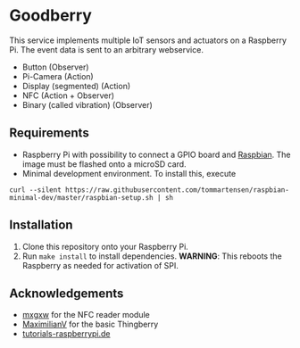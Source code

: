 # Goodberry
This service implements multiple IoT sensors and actuators on a Raspberry Pi. The event data is sent to an arbitrary webservice.
* Button (Observer)
* Pi-Camera (Action)	
* Display (segmented) (Action)	
* NFC (Action + Observer)	
* Binary (called vibration) (Observer)

## Requirements
* Raspberry Pi with possibility to connect a GPIO board and [Raspbian](https://www.raspberrypi.org/downloads/raspbian/). The image must be flashed onto a microSD card.
* Minimal development environment. To install this, execute 
```
curl --silent https://raw.githubusercontent.com/tommartensen/raspbian-minimal-dev/master/raspbian-setup.sh | sh
```

## Installation
1. Clone this repository onto your Raspberry Pi. 
1. Run `make install` to install dependencies. 
   **WARNING**: This reboots the Raspberry as needed for activation of SPI.

## Acknowledgements
* [mxgxw](https://github.com/mxgxw/MFRC522-python/blob/master/LICENSE.txt) for the NFC reader module
* [MaximilianV](https://github.com/MaximilianV/thingberry/blob/master/LICENSE) for the basic Thingberry
* [tutorials-raspberrypi.de](https://tutorials-raspberrypi.de/hd44780-lcd-display-per-i2c-mit-dem-raspberry-pi-ansteuern/)
